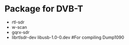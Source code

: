 # Package for DVB-T
* rtl-sdr
* w-scan
* gqrx-sdr
* librtlsdr-dev libusb-1.0-0.dev #For compiling Dump1090
